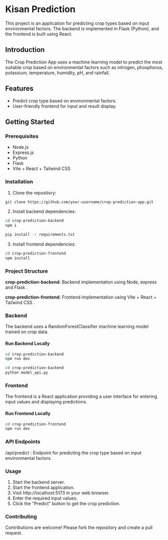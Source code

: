 ﻿# Kisan Prediction

This project is an application for predicting crop types based on input environmental factors. The backend is implemented in Flask (Python), and the frontend is built using React.

## Introduction

The Crop Prediction App uses a machine learning model to predict the most suitable crop based on environmental factors such as nitrogen, phosphorus, potassium, temperature, humidity, pH, and rainfall.

## Features

- Predict crop type based on environmental factors.
- User-friendly frontend for input and result display.

## Getting Started

### Prerequisites

- Node.js
- Express.js
- Python
- Flask
- Vite + React + Tailwind CSS

### Installation

1. Clone the repository:

```bash
git clone https://github.com/your-username/crop-prediction-app.git

 ```

2. Install backend dependencies:

```bash
cd crop-prediction-backend
npm i 
```
```bash
pip install -r requirements.txt
```

3. Install frontend dependencies:

```bash
cd crop-prediction-frontend
npm install
```

### Project Structure

**crop-prediction-backend**: Backend implementation using Node, express and Flask .

**crop-prediction-frontend**: Frontend implementation using Vite + React + Tailwind CSS .

### Backend

The backend uses a RandomForestClassifier machine learning model trained on crop data.

#### Run Backend Locally

```bash
cd crop-prediction-backend
npm run dev
```
```bash
cd crop-prediction-backend
python model_api.py
```

### Frontend

The frontend is a React application providing a user interface for entering input values and displaying predictions.

#### Run Frontend Locally

```bash
cd crop-prediction-frontend
npm run dev
```

### API Endpoints

/api/predict : Endpoint for predicting the crop type based on input environmental factors.

### Usage

1. Start the backend server.
2. Start the frontend application.
3. Visit http://localhost:5173 in your web browser.
4. Enter the required input values.
5. Click the "Predict" button to get the crop prediction.

### Contributing

Contributions are welcome! Please fork the repository and create a pull request.
